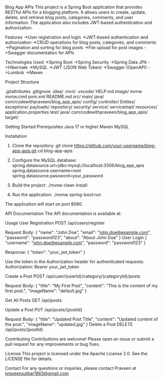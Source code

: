 Blog App APIs
This project is a Spring Boot application that provides RESTful APIs for a blogging platform. It allows users to create, update, delete, and retrieve blog posts, categories, comments, and user information. The application also includes JWT-based authentication and authorization.

Features
->User registration and login
->JWT-based authentication and authorization
->CRUD operations for blog posts, categories, and comments
->Pagination and sorting for blog posts
->File upload for post images
->Swagger documentation for APIs

Technologies Used
 ->Spring Boot
 ->Spring Security
 ->Spring Data JPA
 ->Hibernate
 ->MySQL
 ->JWT (JSON Web Token)
 ->Swagger (OpenAPI)
 ->Lombok
 ->Maven

Project Structure

.gitattributes
.gitignore
.idea/
.mvn/
.vscode/
HELP.md
image/
mvnw
mvnw.cmd
pom.xml
README.md
src/
    main/
        java/
            com/codewithpraveen/blog_app_apis/
                config/
                controller/
                Entites/
                exceptions/
                payloads/
                repository/
                security/
                service/
                serviceimpl/
        resources/
            application.properties
    test/
        java/
            com/codewithpraveen/blog_app_apis/
target/


Getting Started
Prerequisites
Java 17 or higher
Maven
MySQL

Installation
 1. Clone the repository:
 git clone https://github.com/your-username/blog-app-apis.git
 cd blog-app-apis
 
 2. Configure the MySQL database:
 spring.datasource.url=jdbc:mysql://localhost:3306/blog_app_apis
spring.datasource.username=root
spring.datasource.password=your_password

3. Build the project:
./mvnw clean install

4. Run the application:
./mvnw spring-boot:run

The application will start on port 8080.

API Documentation
The API documentation is available at:

Usage
User Registration
 POST /api/users/register

 Request Body:
 {
    "name": "John Doe",
    "email": "john.doe@example.com",
    "password": "password123",
    "about": "About John Doe"
}
   User Login
{
    "username": "john.doe@example.com",
    "password": "password123"
}

Response:
{
    "token": "your_jwt_token"
}

Use the token in the Authorization header for authenticated requests:
 Authorization: Bearer your_jwt_token

 Create a Post
 POST /api/user/{userId}/category/{categoryId}/posts

Request Body:
{
    "title": "My First Post",
    "content": "This is the content of my first post.",
    "imageName": "default.jpg"
}

Get All Posts
GET /api/posts

Update a Post
PUT /api/posts/{postId}

Request Body:
{
    "title": "Updated Post Title",
    "content": "Updated content of the post.",
    "imageName": "updated.jpg"
}
Delete a Post
DELETE /api/posts/{postId}

Contributing
Contributions are welcome! Please open an issue or submit a pull request for any improvements or bug fixes.

License
This project is licensed under the Apache License 2.0. See the LICENSE file for details.

Contact
For any questions or inquiries, please contact Praveen at 
praveensuthar1863@gmail.com

